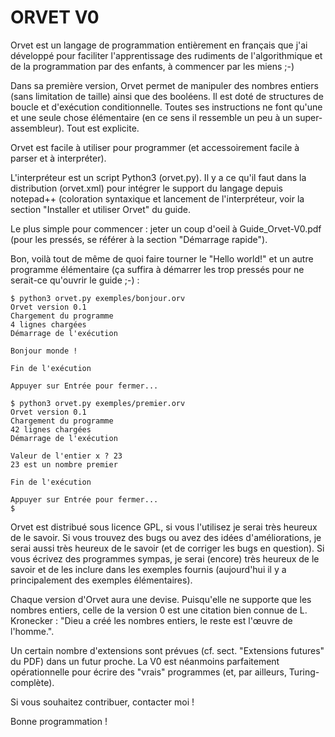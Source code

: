 
ORVET V0
========

Orvet est un langage de programmation entièrement en français que j'ai développé pour faciliter l'apprentissage des rudiments de l'algorithmique et de la programmation par des enfants, à commencer par les miens ;-)

Dans sa première version, Orvet permet de manipuler des nombres entiers (sans limitation de taille) ainsi que des booléens. Il est doté de structures de boucle et d'exécution conditionnelle. Toutes ses instructions ne font qu'une et une seule chose élémentaire (en ce sens il ressemble un peu à un super-assembleur). Tout est explicite.

Orvet est facile à utiliser pour programmer (et accessoirement facile à parser et à interpréter).

L'interpréteur est un script Python3 (orvet.py). Il y a ce qu'il faut dans la distribution (orvet.xml) pour intégrer le support du langage depuis notepad++ (coloration syntaxique et lancement de l'interpréteur, voir la section "Installer et utiliser Orvet" du guide.

Le plus simple pour commencer : jeter un coup d'oeil à Guide_Orvet-V0.pdf (pour les pressés, se référer à la section "Démarrage rapide").

Bon, voilà tout de même de quoi faire tourner le "Hello world!" et un autre programme élémentaire (ça suffira à démarrer les trop pressés pour ne serait-ce qu'ouvrir le guide ;-) :

    $ python3 orvet.py exemples/bonjour.orv
    Orvet version 0.1
    Chargement du programme
    4 lignes chargées
    Démarrage de l'exécution
    
    Bonjour monde !
    
    Fin de l'exécution
    
    Appuyer sur Entrée pour fermer...
    
    $ python3 orvet.py exemples/premier.orv
    Orvet version 0.1
    Chargement du programme
    42 lignes chargées
    Démarrage de l'exécution
    
    Valeur de l'entier x ? 23
    23 est un nombre premier
    
    Fin de l'exécution
    
    Appuyer sur Entrée pour fermer...
    $

Orvet est distribué sous licence GPL, si vous l'utilisez je serai très heureux de le savoir. Si vous trouvez des bugs ou avez des idées d'améliorations, je serai aussi très heureux de le savoir (et de corriger les bugs en question). Si vous écrivez des programmes sympas, je serai (encore) très heureux de le savoir et de les inclure dans les exemples fournis (aujourd'hui il y a principalement des exemples élémentaires).

Chaque version d'Orvet aura une devise. Puisqu'elle ne supporte que les nombres entiers, celle de la version 0 est une citation bien connue de L. Kronecker : "Dieu a créé les nombres entiers, le reste est l'œuvre de l'homme.".

Un certain nombre d'extensions sont prévues (cf. sect. "Extensions futures" du PDF) dans un futur proche. La V0 est néanmoins parfaitement opérationnelle pour écrire des "vrais" programmes (et, par ailleurs, Turing-complète).

Si vous souhaitez contribuer, contacter moi !

Bonne programmation !
